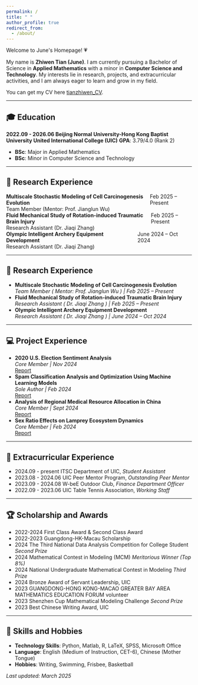 ```yaml
---
permalink: /
title: " "
author_profile: true
redirect_from: 
  - /about/
---
```


Welcome to June's Homepage! 💗

My name is **Zhiwen Tian (June)**. I am currently pursuing a Bachelor of Science in **Applied Mathematics** with a minor in **Computer Science and Technology**. My interests lie in research, projects, and extracurricular activities, and I am always eager to learn and grow in my field.

You can get my CV here [tianzhiwen_CV](../files/CV_twopage.pdf). 

---

## 🎓 Education
**2022.09 - 2026.06 Beijing Normal University-Hong Kong Baptist University United International College (UIC)**   **GPA**:  3.79/4.0 (Rank 2)    
- **BSc**: Major in Applied Mathematics
- **BSc**: Minor in Computer Science and Technology    

---
## 📖 Research Experience
<div style="display: flex; justify-content: space-between;">
  <div>
    <strong>Multiscale Stochastic Modeling of Cell Carcinogenesis Evolution</strong><br>
    Team Member (Mentor: Prof. Jianglun Wu)
  </div>
  <div>
    Feb 2025 – Present
  </div>
</div>
<div style="display: flex; justify-content: space-between;">
  <div>
    <strong>Fluid Mechanical Study of Rotation-induced Traumatic Brain Injury</strong><br>
    Research Assistant (Dr. Jiaqi Zhang)
  </div>
  <div>
    Feb 2025 – Present
  </div>
</div>
<div style="display: flex; justify-content: space-between;">
  <div>
    <strong>Olympic Intelligent Archery Equipment Development</strong><br>
    Research Assistant (Dr. Jiaqi Zhang)
  </div>
  <div>
    June 2024 – Oct 2024
  </div>
</div>
  

---

## 📖 Research Experience
- **Multiscale Stochastic Modeling of Cell Carcinogenesis Evolution**  
  *Team Member ( Mentor: Prof. Jianglun Wu ) | Feb 2025 – Present*  
- **Fluid Mechanical Study of Rotation-induced Traumatic Brain Injury**  
  *Research Assistant ( Dr. Jiaqi Zhang ) | Feb 2025 – Present*  
- **Olympic Intelligent Archery Equipment Development**  
  *Research Assistant ( Dr. Jiaqi Zhang ) | June 2024 – Oct 2024*  

---

## 💻 Project Experience
- **2020 U.S. Election Sentiment Analysis**  
  *Core Member | Nov 2024*  
  [Report](../files/project1.pdf)  
- **Spam Classification Analysis and Optimization Using Machine Learning Models**  
  *Sole Author | Feb 2024*  
  [Report](../files/report.pdf)  
- **Analysis of Regional Medical Resource Allocation in China**  
  *Core Member | Sept 2024*  
  [Report](../files/project2.pdf)  
- **Sex Ratio Effects on Lamprey Ecosystem Dynamics**  
  *Core Member | Feb 2024*  
  [Report](../files/project3.pdf)  

---

## 💼 Extracurricular Experience
- 2024.09 - present ITSC Department of UIC, *Student Assistant*
- 2023.08 - 2024.06 UIC Peer Mentor Program, *Outstanding Peer Mentor*
- 2023.09 - 2024.08 W-beE Outdoor Club, *Finance Department Officer*
- 2022.09 - 2023.06 UIC Table Tennis Association, *Working Staff*

---

## 🏆 Scholarship and Awards
- 2022-2024 First Class Award & Second Class Award
- 2022-2023 Guangdong-HK-Macau Scholarship
- 2024 The Third National Data Analysis Competition for College Student *Second Prize*
- 2024 Mathematical Contest in Modeling (MCM) *Meritorious Winner (Top 8%)*
- 2024 National Undergraduate Mathematical Contest in Modeling  *Third Prize*
- 2024 Bronze Award of Servant Leadership, UIC
- 2023 GUANGDONG-HONG KONG-MACAO GREATER BAY AREA MATHEMATICS EDUCATION FORUM volunteer
- 2023 Shenzhen Cup Mathematical Modeling Challenge  *Second Prize*
- 2023 Best Chinese Writing Award, UIC

---

## 💐 Skills and Hobbies
- **Technology Skills**: Python, Matlab, R, LaTeX, SPSS, Microsoft Office
- **Language**: English (Medium of Instruction, CET-6), Chinese (Mother Tongue)
- **Hobbies**: Writing, Swimming, Frisbee, Basketball

*Last updated: March 2025*  
